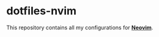 # dotfiles-nvim
This repository contains all my configurations for [**Neovim**](https://neovim.io).
